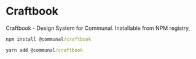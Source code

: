 # Craftbook

Craftbook - Design System for Communal. Installable from NPM registry,

```cmd
npm install @communal/craftbook
```

```cmd
yarn add @communal/craftbook
```